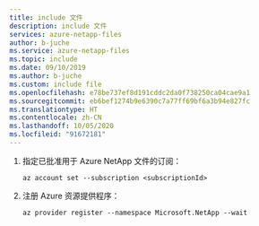 ```yaml
---
title: include 文件
description: include 文件
services: azure-netapp-files
author: b-juche
ms.service: azure-netapp-files
ms.topic: include
ms.date: 09/10/2019
ms.author: b-juche
ms.custom: include file
ms.openlocfilehash: e78be737ef8d191cddc2da0f738250ca04cae9a1
ms.sourcegitcommit: eb6bef1274b9e6390c7a77ff69bf6a3b94e827fc
ms.translationtype: HT
ms.contentlocale: zh-CN
ms.lasthandoff: 10/05/2020
ms.locfileid: "91672181"
---
```

1. 指定已批准用于 Azure NetApp 文件的订阅：
    
    ```azurecli-interactive
    az account set --subscription <subscriptionId>
    ```

1. 注册 Azure 资源提供程序： 
    
    ```azurecli-interactive
    az provider register --namespace Microsoft.NetApp --wait  
    ```